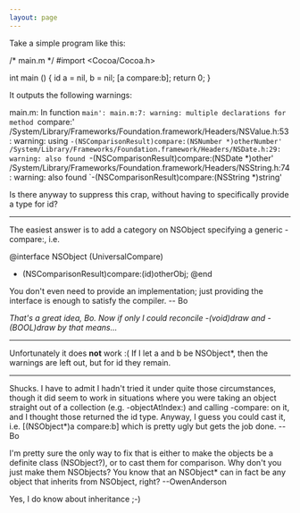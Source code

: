 ```yaml
---
layout: page
---
```


Take a simple program like this:
    
/* main.m */
#import <Cocoa/Cocoa.h>

int main ()
{
   id a = nil, b = nil;
   [a compare:b];
   return 0;
}


It outputs the following warnings:
    
main.m: In function `main':
main.m:7: warning: multiple declarations for method `compare:'
/System/Library/Frameworks/Foundation.framework/Headers/NSValue.h:53: warning: using `-(NSComparisonResult)compare:(NSNumber *)otherNumber'
/System/Library/Frameworks/Foundation.framework/Headers/NSDate.h:29: warning: also found `-(NSComparisonResult)compare:(NSDate *)other'
/System/Library/Frameworks/Foundation.framework/Headers/NSString.h:74: warning: also found `-(NSComparisonResult)compare:(NSString *)string'


Is there anyway to suppress this crap, without having to specifically provide a type for id?

----

The easiest answer is to add a category on NSObject specifying a generic -compare:, i.e.
    
@interface NSObject (UniversalCompare)
- (NSComparisonResult)compare:(id)otherObj;
@end

You don't even need to provide an implementation; just providing the interface is enough to satisfy the compiler.  -- Bo

*That's a great idea, Bo. Now if only I could reconcile     -(void)draw and     -(BOOL)draw by that means...*

----

Unfortunately it does **not** work :( If I let     a and     b be     NSObject*, then the warnings are left out, but for     id they remain.

----

Shucks.  I have to admit I hadn't tried it under quite those circumstances, though it did seem to work in situations where you were taking an object straight out of a collection (e.g.     -objectAtIndex:) and calling     -compare: on it, and I thought those returned the     id type.  Anyway, I guess you could cast it, i.e.     [(NSObject*)a compare:b] which is pretty ugly but gets the job done.  -- Bo

I'm pretty sure the only way to fix that is either to make the objects be a definite class (NSObject?), or to cast them for comparison.  Why don't you just make them NSObjects?  You know that an NSObject* can in fact be any object that inherits from NSObject, right?  --OwenAnderson

Yes, I do know about inheritance ;-)
